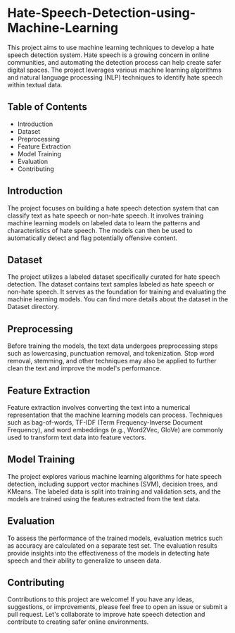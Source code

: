 # Hate-Speech-Detection-using-Machine-Learning

This project aims to use machine learning techniques to develop a hate speech detection system. Hate speech is a growing concern in online communities, and automating the detection process can help create safer digital spaces. The project leverages various machine learning algorithms and natural language processing (NLP) techniques to identify hate speech within textual data.

## Table of Contents
+ Introduction
+ Dataset
+ Preprocessing
+ Feature Extraction
+ Model Training
+ Evaluation
+ Contributing

## Introduction
The project focuses on building a hate speech detection system that can classify text as hate speech or non-hate speech. It involves training machine learning models on labeled data to learn the patterns and characteristics of hate speech. The models can then be used to automatically detect and flag potentially offensive content.

## Dataset
The project utilizes a labeled dataset specifically curated for hate speech detection. The dataset contains text samples labeled as hate speech or non-hate speech. It serves as the foundation for training and evaluating the machine learning models. You can find more details about the dataset in the Dataset directory.

## Preprocessing
Before training the models, the text data undergoes preprocessing steps such as lowercasing, punctuation removal, and tokenization. Stop word removal, stemming, and other techniques may also be applied to further clean the text and improve the model's performance.

## Feature Extraction
Feature extraction involves converting the text into a numerical representation that the machine learning models can process. Techniques such as bag-of-words, TF-IDF (Term Frequency-Inverse Document Frequency), and word embeddings (e.g., Word2Vec, GloVe) are commonly used to transform text data into feature vectors.

## Model Training
The project explores various machine learning algorithms for hate speech detection, including support vector machines (SVM), decision trees, and KMeans. The labeled data is split into training and validation sets, and the models are trained using the features extracted from the text data.

## Evaluation
To assess the performance of the trained models, evaluation metrics such as accuracy are calculated on a separate test set. The evaluation results provide insights into the effectiveness of the models in detecting hate speech and their ability to generalize to unseen data.

## Contributing
Contributions to this project are welcome! If you have any ideas, suggestions, or improvements, please feel free to open an issue or submit a pull request. Let's collaborate to improve hate speech detection and contribute to creating safer online environments.
